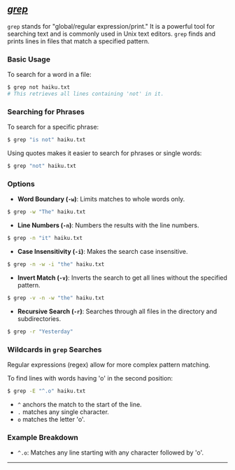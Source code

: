 
## [*grep*](/personal-site/docs/bash-linux/command-docs/grep)

`grep` stands for "global/regular expression/print." It is a powerful tool for searching text and is commonly used in Unix text editors. `grep` finds and prints lines in files that match a specified pattern.

### Basic Usage
To search for a word in a file:
```bash {frame="none"}
$ grep not haiku.txt
# This retrieves all lines containing 'not' in it.
```

### Searching for Phrases
To search for a specific phrase:
```bash {frame="none"}
$ grep "is not" haiku.txt
```
Using quotes makes it easier to search for phrases or single words:
```bash {frame="none"}
$ grep "not" haiku.txt
```

### Options
- **Word Boundary (`-w`)**: Limits matches to whole words only.
```bash {frame="none"}
$ grep -w "The" haiku.txt
```

- **Line Numbers (`-n`)**: Numbers the results with the line numbers.
```bash {frame="none"}
$ grep -n "it" haiku.txt
```

- **Case Insensitivity (`-i`)**: Makes the search case insensitive.
```bash {frame="none"}
$ grep -n -w -i "the" haiku.txt
```

- **Invert Match (`-v`)**: Inverts the search to get all lines without the specified pattern.
```bash {frame="none"}
$ grep -v -n -w "the" haiku.txt
```

- **Recursive Search (`-r`)**: Searches through all files in the directory and subdirectories.
```bash {frame="none"}
$ grep -r "Yesterday"
```

### Wildcards in `grep` Searches
Regular expressions (regex) allow for more complex pattern matching. 

To find lines with words having 'o' in the second position:
```bash {frame="none"}
$ grep -E "^.o" haiku.txt
```
- `^` anchors the match to the start of the line.
- `.` matches any single character.
- `o` matches the letter 'o'.

### Example Breakdown
- `^.o`: Matches any line starting with any character followed by 'o'.

---

